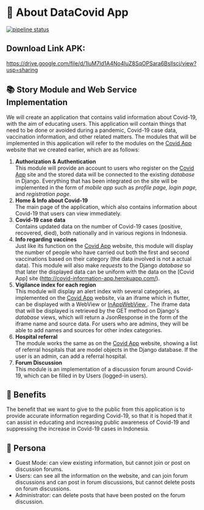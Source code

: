 # 📱 About DataCovid App

[![pipeline status](https://gitlab.com/dixonfrederick/pbp-flutter/badges/main/pipeline.svg)](https://gitlab.com/dixonfrederick/pbp-flutter/-/commits/main)

## Download Link  APK: 
https://drive.google.com/file/d/1luM7ld1A4No4IuZ8SqOPSara6Bsllscj/view?usp=sharing

## 📚 Story Module and Web Service Implementation
We will create an application that contains valid information about Covid-19, with the aim of educating users. This application will contain things that need to be done or avoided during a pandemic, Covid-19 case data, vaccination information, and other related matters.
The modules that will be implemented in this application will refer to the modules on the [Covid App](http://covid-information-app.herokuapp.com/) website that we created earlier, which are as follows:
1. **Authorization & Authentication** <br>
This module will provide an account to users who register on the [Covid App](http://covid-information-app.herokuapp.com/) site and the stored data will be connected to the existing _database_ in Django. Everything that has been integrated on the site will be implemented in the form of _mobile app_ such as _profile page, login page,_ and _registration page_.
2. **Home & Info about Covid-19** <br>
The main page of the application, which also contains information about Covid-19 that users can view immediately.
3. **Covid-19 case data** <br>
Contains updated data on the number of Covid-19 cases (positive, recovered, died), both nationally and in various regions in Indonesia.
4. **Info regarding vaccines** <br>
Just like its function on the [Covid App](http://covid-information-app.herokuapp.com/) website, this module will display the number of people who have carried out both the first and second vaccinations based on their category (the data involved is not a actual data). This module will also make _requests_ to the Django _database_ so that later the displayed data can be uniform with the data on the [Covid App] site (http://covid-information-app.herokuapp.com/).
5. **Vigilance index for each region** <br>
This module will display an alert index with several categories, as implemented on the [Covid App](http://covid-information-app.herokuapp.com/) website, via an iframe which in flutter, can be displayed with a WebView or [InAppWebView ](https://newbedev.com/flutter-loading-an-iframe-from-webview). The iframe data that will be displayed is retrieved by the GET method on Django's _database_ views, which will return a JsonResponse in the form of the iframe name and source data. For users who are admins, they will be able to add names and sources for other index categories.
6. **Hospital referral** <br>
The module works the same as on the [Covid App](http://covid-information-app.herokuapp.com/) website, showing a list of referral hospitals that are model objects in the Django database. If the user is an admin, can add a referral hospital.
7. **Forum Discussion** <br>
This module is an implementation of a discussion forum around Covid-19, which can be filled in by Users (logged-in users).

## 🔖 Benefits
The benefit that we want to give to the public from this application is to provide accurate information regarding Covid-19, so that it is hoped that it can assist in educating and increasing public awareness of Covid-19 and suppressing the increase in Covid-19 cases in Indonesia.

## 👩 Persona
- Guest Mode: can view existing information, but cannot join or post on discussion forums.
- Users: can see all the information on the website, and can join forum discussions and can post in forum discussions, but cannot delete posts on forum discussions.
- Administrator: can delete posts that have been posted on the forum discussion.
